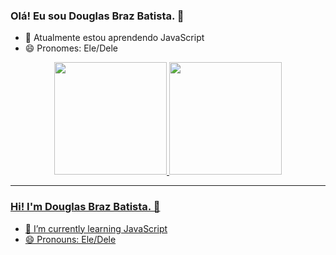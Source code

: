 ### Olá! Eu sou Douglas Braz Batista. 👋

- 🌱 Atualmente estou aprendendo JavaScript
- 😄 Pronomes: Ele/Dele

<div align="center">
  <a href="https://github.com/ltkbigdad">
  <img height="180em" src="https://github-readme-stats.vercel.app/api?username=ltkbigdad&show_icons=true&theme=dracula&include_all_commits=true&count_private=true"/>
  <img height="180em" src="https://github-readme-stats.vercel.app/api/top-langs/?username=ltkbigdad&layout=compact&langs_count=7&theme=dracula"/>
</div>


----------------------------------------------------------------------------------

### Hi! I'm Douglas Braz Batista. 👋

- 🌱 I’m currently learning JavaScript
- 😄 Pronouns: Ele/Dele

